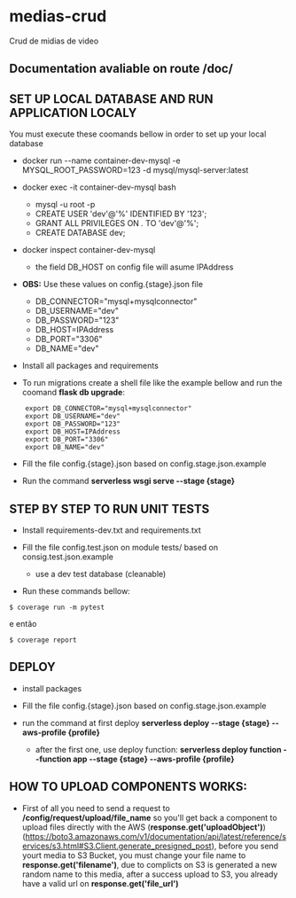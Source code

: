 # medias-crud
Crud de midias de video

## Documentation avaliable on route /doc/


## SET UP LOCAL DATABASE AND RUN APPLICATION LOCALY
You must execute these coomands bellow in order to set up your local database
* docker run --name container-dev-mysql -e MYSQL_ROOT_PASSWORD=123 -d mysql/mysql-server:latest
* docker exec -it container-dev-mysql bash
    * mysql -u root -p
    * CREATE USER 'dev'@'%' IDENTIFIED BY '123';
    * GRANT ALL PRIVILEGES ON *.* TO 'dev'@'%';
    * CREATE DATABASE dev;

* docker inspect container-dev-mysql
    * the field DB_HOST on config file will asume IPAddress

* **OBS:** Use these values on config.{stage}.json file
    * DB_CONNECTOR="mysql+mysqlconnector"
    * DB_USERNAME="dev"
    * DB_PASSWORD="123"
    * DB_HOST=IPAddress
    * DB_PORT="3306"
    * DB_NAME="dev"


* Install all packages and requirements


* To run migrations create a shell file like the example bellow and run the coomand **flask db upgrade**:
```
    export DB_CONNECTOR="mysql+mysqlconnector"
    export DB_USERNAME="dev"
    export DB_PASSWORD="123"
    export DB_HOST=IPAddress
    export DB_PORT="3306"
    export DB_NAME="dev"
```

* Fill the file config.{stage}.json based on config.stage.json.example

* Run the command **serverless wsgi serve --stage {stage}**



## STEP BY STEP TO RUN UNIT TESTS

* Install requirements-dev.txt and requirements.txt

* Fill the file config.test.json on module tests/ based on consig.test.json.example
    * use a dev test database (cleanable)

* Run these commands bellow:

```SHELL
$ coverage run -m pytest
```
e então

```SHELL
$ coverage report
```



## DEPLOY
* install packages

* Fill the file config.{stage}.json based on config.stage.json.example

* run the command at first deploy **serverless deploy --stage {stage} --aws-profile {profile}**
    * after the first one, use deploy function: **serverless deploy function --function app --stage {stage} --aws-profile {profile}**



## HOW TO UPLOAD COMPONENTS WORKS:

* First of all  you need to send a request to **/config/request/upload/file_name** so you'll get back a component to upload files directly with the AWS (**response.get('uploadObject')**) (https://boto3.amazonaws.com/v1/documentation/api/latest/reference/services/s3.html#S3.Client.generate_presigned_post), before you send yourt media to S3 Bucket, you must change your file name to **response.get('filename')**, due to complicts on S3 is generated a new random name to this media, after a success upload to S3, you already have a valid url on **response.get('file_url')**
